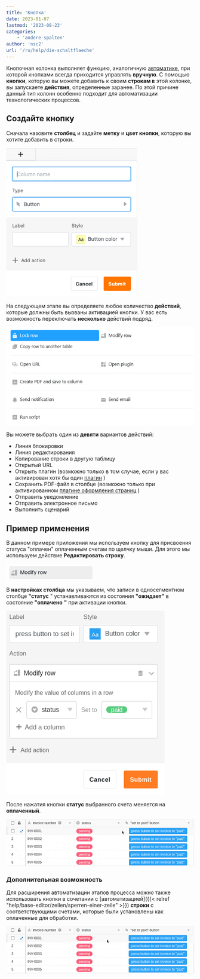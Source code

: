 ```yaml
---
title: 'Кнопка'
date: 2023-01-07
lastmod: '2023-08-23'
categories:
    - 'andere-spalten'
author: 'nsc2'
url: '/ru/help/die-schaltflaeche'
---
```


Кнопочная колонка выполняет функцию, аналогичную [автоматике](https://seatable.io/ru/docs/arbeiten-mit-automationen/anlegen-einer-automation/), при которой кнопками всегда приходится управлять **вручную**. С помощью **кнопки**, которую вы можете добавить к своим **строкам в** этой колонке, вы запускаете **действия**, определенные заранее. По этой причине данный тип колонн особенно подходит для автоматизации технологических процессов.

## Создайте кнопку

Сначала назовите **столбец** и задайте **метку** и **цвет кнопки**, которую вы хотите добавить в строки.

![Создайте кнопку](images/create-button-column.png)

На следующем этапе вы определяете любое количество **действий**, которые должны быть вызваны активацией кнопки. У вас есть возможность переключать **несколько** действий подряд.

![Панель с девятью кнопками](images/New-button-action-modal.png)

Вы можете выбрать один из **девяти** вариантов действий:

- Линия блокировки
- Линия редактирования
- Копирование строки в другую таблицу
- Открытый URL
- Открыть плагин (возможно только в том случае, если у вас активирован хотя бы один [плагин](https://seatable.io/ru/docs/arbeiten-mit-plugins/was-ist-ein-plugin/) )
- Сохранить PDF-файл в столбце (возможно только при активированном [плагине оформления страниц](https://seatable.io/ru/docs/seitendesign-plugin/anleitung-zum-seitendesign-plugin/) )
- Отправить уведомление
- Отправить электронное письмо
- Выполнить сценарий

## Пример применения

В данном примере приложения мы используем кнопку для присвоения статуса "оплачен" оплаченным счетам по щелчку мыши. Для этого мы используем действие **Редактировать строку**.

![Выбор действия, которое запускается при активации кнопки](images/modify-row.png)

В **настройках столбца** мы указываем, что записи в односегментном столбце **"статус** " устанавливаются из состояния **"ожидает"** в состояние **"оплачено** **"** при активации кнопки.

![Определение кнопки в примере приложения](images/settings-of-the-button-column-in-the-example.png)

После нажатия кнопки **статус** выбранного счета меняется на **оплаченный**.

![Триггерное действие в примере применения кнопки](images/example-button-column.gif)

### Дополнительная возможность

Для расширения автоматизации этапов процесса можно также использовать кнопки в сочетании с [автоматизацией]({{< relref "help/base-editor/zeilen/sperren-einer-zeile" >}}) **строки** с соответствующими счетами, которые были установлены как оплаченные для обработки.

![Пример использования кнопки в сочетании с автоматикой](images/use-the-button-cplumn-with-automations.gif)
